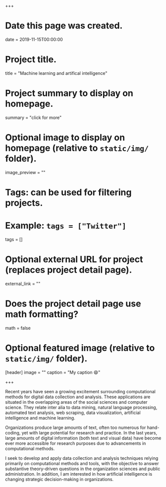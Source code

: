 +++
# Date this page was created.
date = 2019-11-15T00:00:00

# Project title.
title = "Machine learning and artifical intelligence"

# Project summary to display on homepage.
summary = "click for more"


# Optional image to display on homepage (relative to `static/img/` folder).
image_preview = ""

# Tags: can be used for filtering projects.
# Example: `tags = ["Twitter"]`
tags = []

# Optional external URL for project (replaces project detail page).
external_link = ""

# Does the project detail page use math formatting?
math = false

# Optional featured image (relative to `static/img/` folder).
[header]
image = ""
caption = "My caption :smile:"

+++

Recent years have seen a growing excitement surrounding computational methods for digital data collection and analysis. These applications are situated in the overlapping areas of the social sciences and computer science. They relate inter alia to data mining, natural language processing, automated text analysis, web scraping, data visualization, artificial intelligence and machine learning.

Organizations produce large amounts of text, often too numerous for hand-coding, yet with large potential for research and practice. In the last years, large amounts of digital information (both text and visual data) have become ever more accessible for research purposes due to advancements in computational methods.

I seek to develop and apply data collection and analysis techniques relying primarily on computational methods and tools, with the objective to answer substantive theory-driven questions in the organization sciences and public administration. In addition, I am interested in how artificial intelligence is changing strategic decision-making in organizations. 
